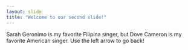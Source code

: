 ```yaml
---
layout: slide
title: "Welcome to our second slide!"
---
```

Sarah Geronimo is my favorite Filipina singer, but Dove Cameron is my favorite American singer.
Use the left arrow to go back!

